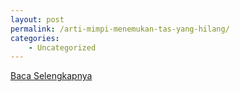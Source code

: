 ```yaml
---
layout: post
permalink: /arti-mimpi-menemukan-tas-yang-hilang/
categories:
    - Uncategorized
---
```


[Baca Selengkapnya](/02)